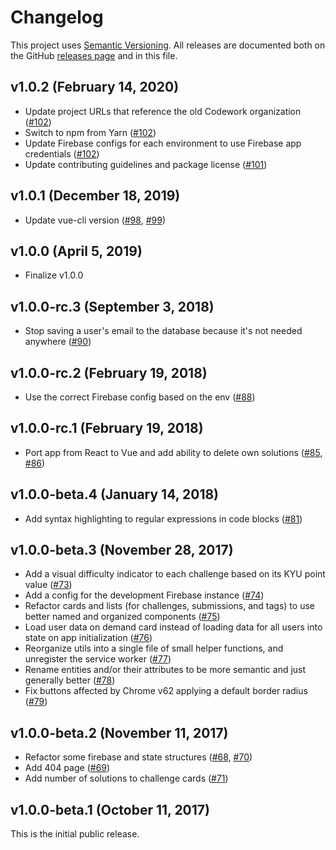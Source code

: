 # Changelog

This project uses [Semantic Versioning](http://semver.org/). All releases are documented both on the GitHub [releases page](https://github.com/mariehooper/codework/releases) and in this file.

## v1.0.2 (February 14, 2020)

- Update project URLs that reference the old Codework organization ([#102](https://github.com/mariehooper/codework/pull/102))
- Switch to npm from Yarn ([#102](https://github.com/mariehooper/codework/pull/102))
- Update Firebase configs for each environment to use Firebase app credentials ([#102](https://github.com/mariehooper/codework/pull/102))
- Update contributing guidelines and package license ([#101](https://github.com/mariehooper/codework/pull/101))

## v1.0.1 (December 18, 2019)

- Update vue-cli version ([#98](https://github.com/mariehooper/codework/pull/98), [#99](https://github.com/mariehooper/codework/pull/99))

## v1.0.0 (April 5, 2019)

- Finalize v1.0.0

## v1.0.0-rc.3 (September 3, 2018)

- Stop saving a user's email to the database because it's not needed anywhere ([#90](https://github.com/mariehooper/codework/pull/90))

## v1.0.0-rc.2 (February 19, 2018)

- Use the correct Firebase config based on the env ([#88](https://github.com/mariehooper/codework/pull/88))

## v1.0.0-rc.1 (February 19, 2018)

- Port app from React to Vue and add ability to delete own solutions ([#85](https://github.com/mariehooper/codework/pull/85), [#86](https://github.com/mariehooper/codework/pull/86))

## v1.0.0-beta.4 (January 14, 2018)

- Add syntax highlighting to regular expressions in code blocks ([#81](https://github.com/mariehooper/codework/pull/81))

## v1.0.0-beta.3 (November 28, 2017)

- Add a visual difficulty indicator to each challenge based on its KYU point value ([#73](https://github.com/mariehooper/codework/pull/73))
- Add a config for the development Firebase instance ([#74](https://github.com/mariehooper/codework/pull/74))
- Refactor cards and lists (for challenges, submissions, and tags) to use better named and organized components ([#75](https://github.com/mariehooper/codework/pull/75))
- Load user data on demand card instead of loading data for all users into state on app initialization ([#76](https://github.com/mariehooper/codework/pull/76))
- Reorganize utils into a single file of small helper functions, and unregister the service worker ([#77](https://github.com/mariehooper/codework/pull/77))
- Rename entities and/or their attributes to be more semantic and just generally better ([#78](https://github.com/mariehooper/codework/pull/78))
- Fix buttons affected by Chrome v62 applying a default border radius ([#79](https://github.com/mariehooper/codework/pull/79))

## v1.0.0-beta.2 (November 11, 2017)

- Refactor some firebase and state structures ([#68](https://github.com/mariehooper/codework/pull/68), [#70](https://github.com/mariehooper/codework/pull/70))
- Add 404 page ([#69](https://github.com/mariehooper/codework/pull/69))
- Add number of solutions to challenge cards ([#71](https://github.com/mariehooper/codework/pull/71))

## v1.0.0-beta.1 (October 11, 2017)

This is the initial public release.
